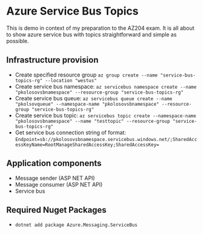 # Azure Service Bus Topics

This is demo in context of my preparation to the AZ204 exam.
It is all about to show azure service bus with topics straightforward and simple as possible.

## Infrastructure provision

- Create specified resource group `az group create --name "service-bus-topics-rg" --location "westus"`
- Create service bus
  namespace: `az servicebus namespace create --name "pkolosovsbnamespace" --resource-group "service-bus-topics-rg"`
- Create service bus
  queue: `az servicebus queue create --name "pkolsovqueue" --namespace-name "pkolosovsbnamespace" --resource-group "service-bus-topics-rg"`
- Create service bus
  topic: `az servicebus topic create --namespace-name "pkolosovsbnamespace" --name "testtopic" --resource-group "service-bus-topics-rg"`
- Get service bus connection string of
  format: `Endpoint=sb://pkolosovsbnamespace.servicebus.windows.net/;SharedAccessKeyName=RootManageSharedAccessKey;SharedAccessKey=`

## Application components

- Message sender (ASP NET API)
- Message consumer (ASP NET API)
- Service bus

## Required Nuget Packages

- `dotnet add package Azure.Messaging.ServiceBus`

